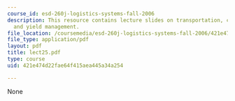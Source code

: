 ```yaml
---
course_id: esd-260j-logistics-systems-fall-2006
description: This resource contains lecture slides on transportation, carrier operations,
  and yield management.
file_location: /coursemedia/esd-260j-logistics-systems-fall-2006/421e474d22fae64f415aea445a34a254_lect25.pdf
file_type: application/pdf
layout: pdf
title: lect25.pdf
type: course
uid: 421e474d22fae64f415aea445a34a254

---
```

None